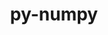 ---
title: "py-numpy"
layout: cache
categories: [package, develop-2023-09-10]
meta: {"versions": ["1.24.3", "1.24.4", "1.25.2"], "compilers": ["apple-clang@=14.0.0", "gcc@=11.1.0", "gcc@=11.3.0", "gcc@=12.1.0", "gcc@=7.5.0", "oneapi@=2023.2.0"], "oss": ["ubuntu18.04", "ubuntu20.04", "ubuntu22.04", "ventura"], "platforms": ["darwin", "linux"], "targets": ["aarch64", "ppc64le", "x86_64", "x86_64_v3"], "stacks": ["data-vis-sdk", "e4s", "e4s-oneapi", "e4s-power", "ml-darwin-aarch64-mps", "ml-linux-x86_64-cpu", "ml-linux-x86_64-cuda", "ml-linux-x86_64-rocm", "radiuss", "root", "tutorial"], "num_specs": 25, "num_specs_by_stack": {"root": 25, "ml-darwin-aarch64-mps": 2, "radiuss": 2, "e4s-power": 5, "e4s-oneapi": 1, "e4s": 5, "data-vis-sdk": 1, "ml-linux-x86_64-cpu": 6, "ml-linux-x86_64-cuda": 6, "ml-linux-x86_64-rocm": 6, "tutorial": 1}}
spec_details: [{"hash": "6esk5d5yzn6it2ycedcb4edlw2nn6ifx", "compiler": "apple-clang@=14.0.0", "versions": ["1.25.2"], "os": "ventura", "platform": "darwin", "target": "aarch64", "variants": ["+blas", "build_system=python_pip", "+lapack", "patches=873745d"], "stacks": ["root", "ml-darwin-aarch64-mps"], "size": "-", "tarball": "https://binaries.spack.io/releases/develop-2023-09-10/build_cache/darwin-ventura-aarch64/apple-clang-14.0.0/py-numpy-1.25.2/darwin-ventura-aarch64-apple-clang-14.0.0-py-numpy-1.25.2-6esk5d5yzn6it2ycedcb4edlw2nn6ifx.spack"}, {"hash": "pqn3k622hwuyqzgaommokccd46zqy4le", "compiler": "apple-clang@=14.0.0", "versions": ["1.25.2"], "os": "ventura", "platform": "darwin", "target": "aarch64", "variants": ["+blas", "build_system=python_pip", "+lapack", "patches=873745d"], "stacks": ["root", "ml-darwin-aarch64-mps"], "size": "-", "tarball": "https://binaries.spack.io/releases/develop-2023-09-10/build_cache/darwin-ventura-aarch64/apple-clang-14.0.0/py-numpy-1.25.2/darwin-ventura-aarch64-apple-clang-14.0.0-py-numpy-1.25.2-pqn3k622hwuyqzgaommokccd46zqy4le.spack"}, {"hash": "hjbvrwi4pjutunamyr6v47sb4xrp2w3i", "compiler": "gcc@=7.5.0", "versions": ["1.24.4"], "os": "ubuntu18.04", "platform": "linux", "target": "x86_64_v3", "variants": ["+blas", "build_system=python_pip", "+lapack", "patches=873745d"], "stacks": ["radiuss", "root"], "size": "-", "tarball": "https://binaries.spack.io/releases/develop-2023-09-10/build_cache/linux-ubuntu18.04-x86_64_v3/gcc-7.5.0/py-numpy-1.24.4/linux-ubuntu18.04-x86_64_v3-gcc-7.5.0-py-numpy-1.24.4-hjbvrwi4pjutunamyr6v47sb4xrp2w3i.spack"}, {"hash": "tbptgm7r75v322mftv6m7ab3wjchgwnc", "compiler": "gcc@=7.5.0", "versions": ["1.25.2"], "os": "ubuntu18.04", "platform": "linux", "target": "x86_64_v3", "variants": ["+blas", "build_system=python_pip", "+lapack", "patches=873745d"], "stacks": ["radiuss", "root"], "size": "-", "tarball": "https://binaries.spack.io/releases/develop-2023-09-10/build_cache/linux-ubuntu18.04-x86_64_v3/gcc-7.5.0/py-numpy-1.25.2/linux-ubuntu18.04-x86_64_v3-gcc-7.5.0-py-numpy-1.25.2-tbptgm7r75v322mftv6m7ab3wjchgwnc.spack"}, {"hash": "pywu2cmb2f25des7vunrzpeop7shru47", "compiler": "gcc@=11.1.0", "versions": ["1.24.4"], "os": "ubuntu20.04", "platform": "linux", "target": "ppc64le", "variants": ["+blas", "build_system=python_pip", "+lapack", "patches=873745d"], "stacks": ["e4s-power", "root"], "size": "-", "tarball": "https://binaries.spack.io/releases/develop-2023-09-10/build_cache/linux-ubuntu20.04-ppc64le/gcc-11.1.0/py-numpy-1.24.4/linux-ubuntu20.04-ppc64le-gcc-11.1.0-py-numpy-1.24.4-pywu2cmb2f25des7vunrzpeop7shru47.spack"}, {"hash": "pfw74higjvolr2ffv5nvkbn5vsmextub", "compiler": "gcc@=11.1.0", "versions": ["1.25.2"], "os": "ubuntu20.04", "platform": "linux", "target": "ppc64le", "variants": ["+blas", "build_system=python_pip", "+lapack", "patches=873745d"], "stacks": ["e4s-power", "root"], "size": "-", "tarball": "https://binaries.spack.io/releases/develop-2023-09-10/build_cache/linux-ubuntu20.04-ppc64le/gcc-11.1.0/py-numpy-1.25.2/linux-ubuntu20.04-ppc64le-gcc-11.1.0-py-numpy-1.25.2-pfw74higjvolr2ffv5nvkbn5vsmextub.spack"}, {"hash": "ksf5crmvkryzhwu4jcxdw5ut5iaz7w2k", "compiler": "gcc@=11.1.0", "versions": ["1.24.4"], "os": "ubuntu20.04", "platform": "linux", "target": "ppc64le", "variants": ["+blas", "build_system=python_pip", "+lapack", "patches=873745d"], "stacks": ["e4s-power", "root"], "size": "-", "tarball": "https://binaries.spack.io/releases/develop-2023-09-10/build_cache/linux-ubuntu20.04-ppc64le/gcc-11.1.0/py-numpy-1.24.4/linux-ubuntu20.04-ppc64le-gcc-11.1.0-py-numpy-1.24.4-ksf5crmvkryzhwu4jcxdw5ut5iaz7w2k.spack"}, {"hash": "3jderdbjptl3fnbtgoobokvmfvluoxgc", "compiler": "gcc@=11.1.0", "versions": ["1.24.4"], "os": "ubuntu20.04", "platform": "linux", "target": "ppc64le", "variants": ["+blas", "build_system=python_pip", "+lapack", "patches=873745d"], "stacks": ["e4s-power", "root"], "size": "-", "tarball": "https://binaries.spack.io/releases/develop-2023-09-10/build_cache/linux-ubuntu20.04-ppc64le/gcc-11.1.0/py-numpy-1.24.4/linux-ubuntu20.04-ppc64le-gcc-11.1.0-py-numpy-1.24.4-3jderdbjptl3fnbtgoobokvmfvluoxgc.spack"}, {"hash": "qdytemfirkm22luy5zmas4ke4jy6ix7q", "compiler": "gcc@=11.1.0", "versions": ["1.25.2"], "os": "ubuntu20.04", "platform": "linux", "target": "ppc64le", "variants": ["+blas", "build_system=python_pip", "+lapack", "patches=873745d"], "stacks": ["e4s-power", "root"], "size": "-", "tarball": "https://binaries.spack.io/releases/develop-2023-09-10/build_cache/linux-ubuntu20.04-ppc64le/gcc-11.1.0/py-numpy-1.25.2/linux-ubuntu20.04-ppc64le-gcc-11.1.0-py-numpy-1.25.2-qdytemfirkm22luy5zmas4ke4jy6ix7q.spack"}, {"hash": "yp74tceav2plng6fkffyc75qrobmpxm5", "compiler": "oneapi@=2023.2.0", "versions": ["1.24.4"], "os": "ubuntu20.04", "platform": "linux", "target": "x86_64", "variants": ["+blas", "build_system=python_pip", "+lapack", "patches=873745d"], "stacks": ["e4s-oneapi", "root"], "size": "-", "tarball": "https://binaries.spack.io/releases/develop-2023-09-10/build_cache/linux-ubuntu20.04-x86_64/oneapi-2023.2.0/py-numpy-1.24.4/linux-ubuntu20.04-x86_64-oneapi-2023.2.0-py-numpy-1.24.4-yp74tceav2plng6fkffyc75qrobmpxm5.spack"}, {"hash": "hm5cnjnshvax56ah2ymhwl4dmvyqz7as", "compiler": "gcc@=11.1.0", "versions": ["1.24.4"], "os": "ubuntu20.04", "platform": "linux", "target": "x86_64_v3", "variants": ["+blas", "build_system=python_pip", "+lapack", "patches=873745d"], "stacks": ["e4s", "root"], "size": "-", "tarball": "https://binaries.spack.io/releases/develop-2023-09-10/build_cache/linux-ubuntu20.04-x86_64_v3/gcc-11.1.0/py-numpy-1.24.4/linux-ubuntu20.04-x86_64_v3-gcc-11.1.0-py-numpy-1.24.4-hm5cnjnshvax56ah2ymhwl4dmvyqz7as.spack"}, {"hash": "d57ul4iupd3enhldphfaomzixrkhr53a", "compiler": "gcc@=11.1.0", "versions": ["1.24.4"], "os": "ubuntu20.04", "platform": "linux", "target": "x86_64_v3", "variants": ["+blas", "build_system=python_pip", "+lapack", "patches=873745d"], "stacks": ["e4s", "root"], "size": "-", "tarball": "https://binaries.spack.io/releases/develop-2023-09-10/build_cache/linux-ubuntu20.04-x86_64_v3/gcc-11.1.0/py-numpy-1.24.4/linux-ubuntu20.04-x86_64_v3-gcc-11.1.0-py-numpy-1.24.4-d57ul4iupd3enhldphfaomzixrkhr53a.spack"}, {"hash": "2rhgui2t5ayty6f3hgnrddpcqnubysqx", "compiler": "gcc@=11.1.0", "versions": ["1.24.4"], "os": "ubuntu20.04", "platform": "linux", "target": "x86_64_v3", "variants": ["+blas", "build_system=python_pip", "+lapack", "patches=873745d"], "stacks": ["root", "data-vis-sdk"], "size": "-", "tarball": "https://binaries.spack.io/releases/develop-2023-09-10/build_cache/linux-ubuntu20.04-x86_64_v3/gcc-11.1.0/py-numpy-1.24.4/linux-ubuntu20.04-x86_64_v3-gcc-11.1.0-py-numpy-1.24.4-2rhgui2t5ayty6f3hgnrddpcqnubysqx.spack"}, {"hash": "c7gocfgjkk6ugnckejnakep4lo5wkvrw", "compiler": "gcc@=11.1.0", "versions": ["1.25.2"], "os": "ubuntu20.04", "platform": "linux", "target": "x86_64_v3", "variants": ["+blas", "build_system=python_pip", "+lapack", "patches=873745d"], "stacks": ["e4s", "root"], "size": "-", "tarball": "https://binaries.spack.io/releases/develop-2023-09-10/build_cache/linux-ubuntu20.04-x86_64_v3/gcc-11.1.0/py-numpy-1.25.2/linux-ubuntu20.04-x86_64_v3-gcc-11.1.0-py-numpy-1.25.2-c7gocfgjkk6ugnckejnakep4lo5wkvrw.spack"}, {"hash": "zgspcyt2a3lpiy6zv6aosts4bpe6nzqk", "compiler": "gcc@=11.1.0", "versions": ["1.24.4"], "os": "ubuntu20.04", "platform": "linux", "target": "x86_64_v3", "variants": ["+blas", "build_system=python_pip", "+lapack", "patches=873745d"], "stacks": ["e4s", "root"], "size": "-", "tarball": "https://binaries.spack.io/releases/develop-2023-09-10/build_cache/linux-ubuntu20.04-x86_64_v3/gcc-11.1.0/py-numpy-1.24.4/linux-ubuntu20.04-x86_64_v3-gcc-11.1.0-py-numpy-1.24.4-zgspcyt2a3lpiy6zv6aosts4bpe6nzqk.spack"}, {"hash": "7vlug2vqpk63pppk6t47gnxjem3xb7mo", "compiler": "gcc@=11.1.0", "versions": ["1.25.2"], "os": "ubuntu20.04", "platform": "linux", "target": "x86_64_v3", "variants": ["+blas", "build_system=python_pip", "+lapack", "patches=873745d"], "stacks": ["e4s", "root"], "size": "-", "tarball": "https://binaries.spack.io/releases/develop-2023-09-10/build_cache/linux-ubuntu20.04-x86_64_v3/gcc-11.1.0/py-numpy-1.25.2/linux-ubuntu20.04-x86_64_v3-gcc-11.1.0-py-numpy-1.25.2-7vlug2vqpk63pppk6t47gnxjem3xb7mo.spack"}, {"hash": "uzvj5u3tl4v7bupotehwenu6uytb5bir", "compiler": "gcc@=11.3.0", "versions": ["1.25.2"], "os": "ubuntu22.04", "platform": "linux", "target": "x86_64_v3", "variants": ["+blas", "build_system=python_pip", "+lapack", "patches=873745d"], "stacks": ["ml-linux-x86_64-cpu", "root"], "size": "-", "tarball": "https://binaries.spack.io/releases/develop-2023-09-10/build_cache/linux-ubuntu22.04-x86_64_v3/gcc-11.3.0/py-numpy-1.25.2/linux-ubuntu22.04-x86_64_v3-gcc-11.3.0-py-numpy-1.25.2-uzvj5u3tl4v7bupotehwenu6uytb5bir.spack"}, {"hash": "czk6uqzrgyblq2yp7k2l6c2n2yhxob4u", "compiler": "gcc@=11.3.0", "versions": ["1.24.3"], "os": "ubuntu22.04", "platform": "linux", "target": "x86_64_v3", "variants": ["+blas", "build_system=python_pip", "+lapack", "patches=873745d"], "stacks": ["ml-linux-x86_64-cuda", "ml-linux-x86_64-cpu", "root", "ml-linux-x86_64-rocm"], "size": "-", "tarball": "https://binaries.spack.io/releases/develop-2023-09-10/build_cache/linux-ubuntu22.04-x86_64_v3/gcc-11.3.0/py-numpy-1.24.3/linux-ubuntu22.04-x86_64_v3-gcc-11.3.0-py-numpy-1.24.3-czk6uqzrgyblq2yp7k2l6c2n2yhxob4u.spack"}, {"hash": "347fubhqzqyslc5uxtshcv74v3tvjol4", "compiler": "gcc@=11.3.0", "versions": ["1.24.4"], "os": "ubuntu22.04", "platform": "linux", "target": "x86_64_v3", "variants": ["+blas", "build_system=python_pip", "+lapack", "patches=873745d"], "stacks": ["ml-linux-x86_64-cuda", "ml-linux-x86_64-cpu", "root", "ml-linux-x86_64-rocm"], "size": "-", "tarball": "https://binaries.spack.io/releases/develop-2023-09-10/build_cache/linux-ubuntu22.04-x86_64_v3/gcc-11.3.0/py-numpy-1.24.4/linux-ubuntu22.04-x86_64_v3-gcc-11.3.0-py-numpy-1.24.4-347fubhqzqyslc5uxtshcv74v3tvjol4.spack"}, {"hash": "o6pg2bgdezwb3f2ousklppix4xmqk4ig", "compiler": "gcc@=11.3.0", "versions": ["1.25.2"], "os": "ubuntu22.04", "platform": "linux", "target": "x86_64_v3", "variants": ["+blas", "build_system=python_pip", "+lapack", "patches=873745d"], "stacks": ["ml-linux-x86_64-cuda", "root"], "size": "-", "tarball": "https://binaries.spack.io/releases/develop-2023-09-10/build_cache/linux-ubuntu22.04-x86_64_v3/gcc-11.3.0/py-numpy-1.25.2/linux-ubuntu22.04-x86_64_v3-gcc-11.3.0-py-numpy-1.25.2-o6pg2bgdezwb3f2ousklppix4xmqk4ig.spack"}, {"hash": "g3gvedfmyd4s4ravl7z3gnlsfrlbkv36", "compiler": "gcc@=11.3.0", "versions": ["1.25.2"], "os": "ubuntu22.04", "platform": "linux", "target": "x86_64_v3", "variants": ["+blas", "build_system=python_pip", "+lapack", "patches=873745d"], "stacks": ["ml-linux-x86_64-cuda", "ml-linux-x86_64-cpu", "root", "ml-linux-x86_64-rocm"], "size": "-", "tarball": "https://binaries.spack.io/releases/develop-2023-09-10/build_cache/linux-ubuntu22.04-x86_64_v3/gcc-11.3.0/py-numpy-1.25.2/linux-ubuntu22.04-x86_64_v3-gcc-11.3.0-py-numpy-1.25.2-g3gvedfmyd4s4ravl7z3gnlsfrlbkv36.spack"}, {"hash": "xlyqw74ida4sx4hizny6xry43stplv2z", "compiler": "gcc@=11.3.0", "versions": ["1.24.3"], "os": "ubuntu22.04", "platform": "linux", "target": "x86_64_v3", "variants": ["+blas", "build_system=python_pip", "+lapack", "patches=873745d"], "stacks": ["ml-linux-x86_64-cuda", "ml-linux-x86_64-cpu", "root", "ml-linux-x86_64-rocm"], "size": "-", "tarball": "https://binaries.spack.io/releases/develop-2023-09-10/build_cache/linux-ubuntu22.04-x86_64_v3/gcc-11.3.0/py-numpy-1.24.3/linux-ubuntu22.04-x86_64_v3-gcc-11.3.0-py-numpy-1.24.3-xlyqw74ida4sx4hizny6xry43stplv2z.spack"}, {"hash": "edu7vym43hg4atv3dvta3cxknnv4ujq6", "compiler": "gcc@=11.3.0", "versions": ["1.25.2"], "os": "ubuntu22.04", "platform": "linux", "target": "x86_64_v3", "variants": ["+blas", "build_system=python_pip", "+lapack", "patches=873745d"], "stacks": ["root", "ml-linux-x86_64-rocm"], "size": "-", "tarball": "https://binaries.spack.io/releases/develop-2023-09-10/build_cache/linux-ubuntu22.04-x86_64_v3/gcc-11.3.0/py-numpy-1.25.2/linux-ubuntu22.04-x86_64_v3-gcc-11.3.0-py-numpy-1.25.2-edu7vym43hg4atv3dvta3cxknnv4ujq6.spack"}, {"hash": "avthbqfhpmamktuh5vv4cricd57otqu4", "compiler": "gcc@=11.3.0", "versions": ["1.25.2"], "os": "ubuntu22.04", "platform": "linux", "target": "x86_64_v3", "variants": ["+blas", "build_system=python_pip", "+lapack", "patches=873745d"], "stacks": ["ml-linux-x86_64-cuda", "ml-linux-x86_64-cpu", "root", "ml-linux-x86_64-rocm"], "size": "-", "tarball": "https://binaries.spack.io/releases/develop-2023-09-10/build_cache/linux-ubuntu22.04-x86_64_v3/gcc-11.3.0/py-numpy-1.25.2/linux-ubuntu22.04-x86_64_v3-gcc-11.3.0-py-numpy-1.25.2-avthbqfhpmamktuh5vv4cricd57otqu4.spack"}, {"hash": "n633t3nactj3xytn5f4mxkpctxupg2rc", "compiler": "gcc@=12.1.0", "versions": ["1.25.2"], "os": "ubuntu22.04", "platform": "linux", "target": "x86_64_v3", "variants": ["+blas", "build_system=python_pip", "+lapack", "patches=873745d"], "stacks": ["tutorial", "root"], "size": "-", "tarball": "https://binaries.spack.io/releases/develop-2023-09-10/build_cache/linux-ubuntu22.04-x86_64_v3/gcc-12.1.0/py-numpy-1.25.2/linux-ubuntu22.04-x86_64_v3-gcc-12.1.0-py-numpy-1.25.2-n633t3nactj3xytn5f4mxkpctxupg2rc.spack"}]
---